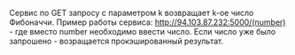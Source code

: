 Сервис по GET запросу с параметром k возвращает k-ое число Фибоначчи.
Пример работы сервиса: http://94.103.87.232:5000/(number) - где вместо number необходимо ввести число. Если число уже было запрошено - возращается прокэшированный результат.
